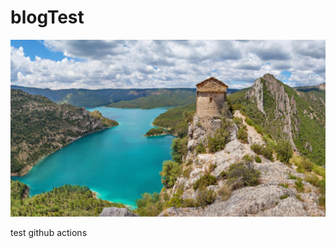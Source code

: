 <!--
id: 0
title: blog test
date: 2022-07-24
tags: blog, test
category: blog
type: blog
-->

# blogTest

![alt](images/test-picture.jpg "title")

test github actions
